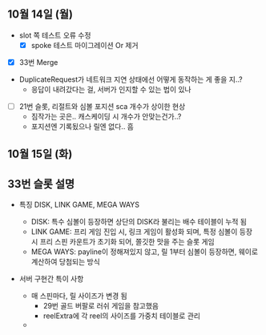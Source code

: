 
## 10월 14일 (월)

- slot 쪽 테스트 오류 수정
	- [x] spoke 테스트 마이그레이션 Or 제거
- [x] 33번 Merge
- DuplicateRequest가 네트워크 지연 상태에선 어떻게 동작하는 게 좋을 지..?
	- 응답이 내려갔다는 걸, 서버가 인지할 수 있는 법이 있나
- [ ] 21번 슬롯, 리절트와 심볼 포지션 sca 개수가 상이한 현상
	- 짐작가는 곳은.. 캐스케이딩 시 개수가 안맞는건가..?
	- 포지션엔 기록됬으나 릴엔 없다.. 흠


## 10월 15일 (화)

## 33번 슬롯 설명

- 특징 DISK, LINK GAME, MEGA WAYS
	- DISK: 특수 심볼이 등장하면 상단의 DISK라 불리는 배수 테이블이 누적 됨
	- LINK GAME: 프리 게임 진입 시, 링크 게임이 활성화 되며, 특정 심볼이 등장 시 프리 스핀 카운트가 초기화 되어, 쫄깃한 맛을 주는 슬롯 게임
	- MEGA WAYS: payline이 정해져있지 않고, 릴 1부터 심볼이 등장하면, 웨이로 계산하여 당첨되는 방식

- 서버 구현간 특이 사항
	- 매 스핀마다, 릴 사이즈가 변경 됨
		- 29번 골드 버팔로 러쉬 게임을 참고했음
		- reelExtra에 각 reel의 사이즈를 가중치 테이블로 관리
	- 